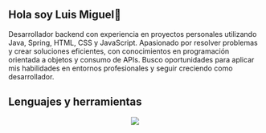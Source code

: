 ## Hola soy Luis Miguel👋
Desarrollador backend con experiencia en proyectos personales utilizando Java, Spring, HTML, CSS y JavaScript. Apasionado por resolver problemas y crear soluciones eficientes, con conocimientos en programación orientada a objetos y consumo de APIs. Busco oportunidades para aplicar mis habilidades en entornos profesionales y seguir creciendo como desarrollador.
<!--
**luismy852/luismy852** is a ✨ _special_ ✨ repository because its `README.md` (this file) appears on your GitHub profile.

Here are some ideas to get you started:

- 🔭 I’m currently working on ...
- 🌱 I’m currently learning ...
- 👯 I’m looking to collaborate on ...
- 🤔 I’m looking for help with ...
- 💬 Ask me about ...
- 📫 How to reach me: ...
- 😄 Pronouns: ...
- ⚡ Fun fact: ...
-->

## Lenguajes y herramientas
  <p align="center">
  <a href="https://skillicons.dev">
    <img src="https://skillicons.dev/icons?i=java,spring,js,html,css,git,github,idea,vscode,postman" />
  </a>
</p>
